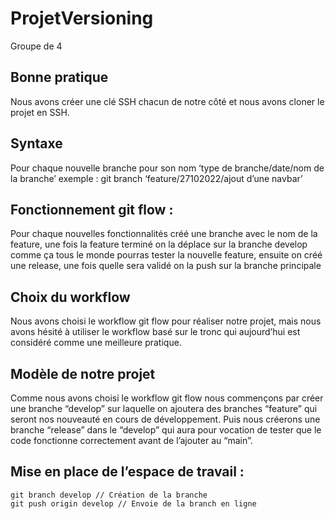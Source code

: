 # ProjetVersioning

Groupe de 4

## Bonne pratique

Nous avons créer une clé SSH chacun de notre côté et nous avons cloner le projet en SSH.

## Syntaxe

Pour chaque nouvelle branche pour son nom ‘type de branche/date/nom de la branche’
exemple : git branch ‘feature/27102022/ajout d’une navbar’

## Fonctionnement git flow :

Pour chaque nouvelles fonctionnalités créé une branche avec le nom de la feature,
une fois la feature terminé on la déplace sur la branche develop comme ça tous
le monde pourras tester la nouvelle feature,
ensuite on créé une release, une fois quelle sera validé on la push sur la branche principale

## Choix du workflow

Nous avons choisi le workflow git flow pour réaliser notre projet, mais nous avons hésité à utiliser le workflow basé sur le tronc qui aujourd’hui est considéré comme une meilleure pratique.

## Modèle de notre projet

Comme nous avons choisi le workflow git flow nous commençons par créer une branche “develop” sur laquelle on ajoutera des branches “feature” qui seront nos nouveauté en cours de développement. Puis nous créerons une branche “release” dans le “develop” qui aura pour vocation de tester que le code fonctionne correctement avant de l’ajouter au “main”.

## Mise en place de l’espace de travail :

```
git branch develop // Création de la branche
git push origin develop // Envoie de la branch en ligne

```

